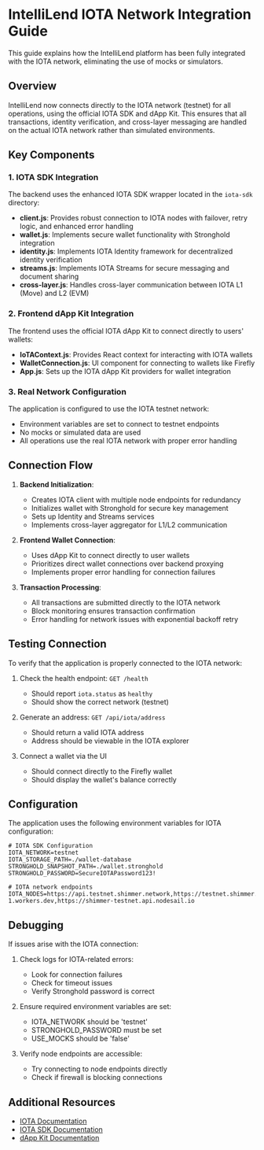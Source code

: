 # IntelliLend IOTA Network Integration Guide

This guide explains how the IntelliLend platform has been fully integrated with the IOTA network, eliminating the use of mocks or simulators.

## Overview

IntelliLend now connects directly to the IOTA network (testnet) for all operations, using the official IOTA SDK and dApp Kit. This ensures that all transactions, identity verification, and cross-layer messaging are handled on the actual IOTA network rather than simulated environments.

## Key Components

### 1. IOTA SDK Integration

The backend uses the enhanced IOTA SDK wrapper located in the `iota-sdk` directory:

- **client.js**: Provides robust connection to IOTA nodes with failover, retry logic, and enhanced error handling
- **wallet.js**: Implements secure wallet functionality with Stronghold integration
- **identity.js**: Implements IOTA Identity framework for decentralized identity verification
- **streams.js**: Implements IOTA Streams for secure messaging and document sharing
- **cross-layer.js**: Handles cross-layer communication between IOTA L1 (Move) and L2 (EVM)

### 2. Frontend dApp Kit Integration

The frontend uses the official IOTA dApp Kit to connect directly to users' wallets:

- **IoTAContext.js**: Provides React context for interacting with IOTA wallets
- **WalletConnection.js**: UI component for connecting to wallets like Firefly
- **App.js**: Sets up the IOTA dApp Kit providers for wallet integration

### 3. Real Network Configuration

The application is configured to use the IOTA testnet network:

- Environment variables are set to connect to testnet endpoints
- No mocks or simulated data are used
- All operations use the real IOTA network with proper error handling

## Connection Flow

1. **Backend Initialization**:
   - Creates IOTA client with multiple node endpoints for redundancy
   - Initializes wallet with Stronghold for secure key management
   - Sets up Identity and Streams services
   - Implements cross-layer aggregator for L1/L2 communication

2. **Frontend Wallet Connection**:
   - Uses dApp Kit to connect directly to user wallets
   - Prioritizes direct wallet connections over backend proxying
   - Implements proper error handling for connection failures

3. **Transaction Processing**:
   - All transactions are submitted directly to the IOTA network
   - Block monitoring ensures transaction confirmation
   - Error handling for network issues with exponential backoff retry

## Testing Connection

To verify that the application is properly connected to the IOTA network:

1. Check the health endpoint: `GET /health`
   - Should report `iota.status` as `healthy`
   - Should show the correct network (testnet)

2. Generate an address: `GET /api/iota/address`
   - Should return a valid IOTA address
   - Address should be viewable in the IOTA explorer

3. Connect a wallet via the UI
   - Should connect directly to the Firefly wallet
   - Should display the wallet's balance correctly

## Configuration

The application uses the following environment variables for IOTA configuration:

```
# IOTA SDK Configuration
IOTA_NETWORK=testnet
IOTA_STORAGE_PATH=./wallet-database
STRONGHOLD_SNAPSHOT_PATH=./wallet.stronghold
STRONGHOLD_PASSWORD=SecureIOTAPassword123!

# IOTA network endpoints
IOTA_NODES=https://api.testnet.shimmer.network,https://testnet.shimmer.iota-1.workers.dev,https://shimmer-testnet.api.nodesail.io
```

## Debugging

If issues arise with the IOTA connection:

1. Check logs for IOTA-related errors:
   - Look for connection failures
   - Check for timeout issues
   - Verify Stronghold password is correct

2. Ensure required environment variables are set:
   - IOTA_NETWORK should be 'testnet'
   - STRONGHOLD_PASSWORD must be set
   - USE_MOCKS should be 'false'

3. Verify node endpoints are accessible:
   - Try connecting to node endpoints directly
   - Check if firewall is blocking connections

## Additional Resources

- [IOTA Documentation](https://docs.iota.org/)
- [IOTA SDK Documentation](https://wiki.iota.org/iota-sdk/welcome/)
- [dApp Kit Documentation](https://wiki.iota.org/shimmer/dapps/tools/firefly/wallet-endpoints/)
